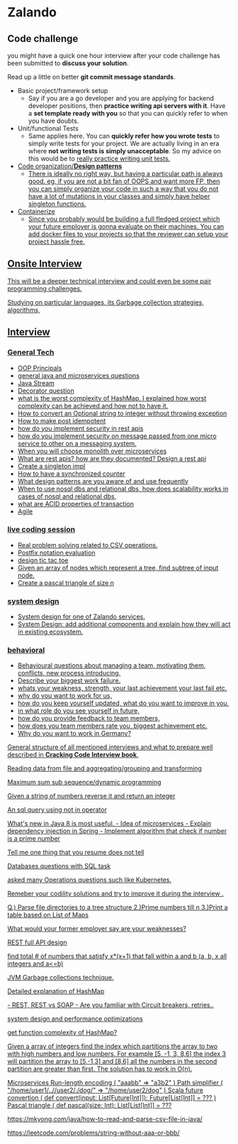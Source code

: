 # Zalando

## Code challenge

you might have a quick one hour interview after your code challenge has been submitted to **discuss your solution**.

Read up a little on better **git commit message standards**.

- 
  Basic project/framework setup
  - Say if you are a go developer and you are applying for backend developer positions, then **practice writing api servers with it**. Have a **set template ready with you** so that you can quickly refer to when you have doubts. 
- Unit/functional Tests
  - Same applies here. You can **quickly refer how you wrote tests** to simply write tests for your project. We are actually living in an era where **not writing tests is simply unacceptable**. So my advice on this would be to <u>really practice writing unit tests. 
- Code organization/**Design patterns**
  - There is ideally no right way, but having a particular path is always good. eg, if you are not a bit fan of OOPS and want more FP, then you can simply organize your code in such a way that <u>you do not have a lot of mutations in your classes</u> and simply have helper singleton functions. 
- Containerize
  - Since you probably would be building a full fledged project which your future employer is gonna evaluate on their machines. You can <u>add docker files to your projects</u> so that the reviewer can <u>setup your project hassle free</u>.

## Onsite Interview

This will be a deeper technical interview and could even be some pair programming challenges.

Studying on particular languages, its Garbage collection strategies, algorithms,

## Interview

### General Tech

- OOP Principals
- general java and microservices questions
- Java Stream
- Decorator question
- what is the worst complexity of HashMap.  I explained how worst complexity can be achieved and how not to have it. 
- How to convert an Optional string to integer without throwing exception
- How to make post idempotent  
- how do you implement security in rest apis  
- how do you implement security on message passed from one micro service to other on a messaging system.
- When you will choose monolith over microservices
- What are rest apis? how are they documented? Design a rest api 
- Create a singleton impl 
- How to have a synchronized counter
- What design patterns are you aware of and use frequently 
- When to use nosql dbs and relational dbs, how does scalability works in cases of nosql and relational dbs, 
- what are ACID properties of transaction
- Agile

### live coding session

- Real problem solving related to CSV operations.
- Postfix notation evaluation
- design tic tac toe
- Given an array of nodes which represent a tree, find subtree of input node.  
- Create a pascal triangle of size n 

### system design

- System design for one of Zalando services.
- System Design: add additional components and explain how they will act in existing ecosystem.

### behavioral

- Behavioural questions about managing a team, motivating them, conflicts, new process introducing.
- Describe your biggest work failure. 
- whats your weakness, strength, your last achievement your last fail etc. 
- why do you want to work for us, 
- how do you keep yourself updated, what do you want to improve in you, 
- in what role do you see yourself in future, 
- how do you provide feedback to team members, 
- how does you team members rate you, biggest achievement etc.  
- Why do you want to work in Germany?



General structure of all mentioned interviews and what to prepare well described in **Cracking Code Interview book**.



 Reading data from file and aggregating/grouping and transforming  

Maximum sum sub sequence/dynamic programming

Given a string of numbers reverse it and return an integer 

An sql query using not in operator



 What's new in Java 8 is most useful.
\- Idea of microservices
\- Explain dependency injection in Spring
\- Implement algorithm that check if number is a prime number  

Tell me one thing that you resume does not tell 

 Databases questions with SQL task

asked many Operations questions such like Kubernetes.

Remeber your codility solutions and try to improve it during the interview . 



Q.) Parse file directories to a tree structure
2.)Prime numbers till n
3.)Print a table based on List of Maps  



What would your former employer say are your weaknesses?  

REST full API design  

find total # of numbers that satisfy x*(x+1) that fall within a and b (a, b, x all integers and a<=b) 

JVM Garbage collections technique.  

Detailed explanation of HashMap

\- REST, REST vs SOAP
\- Are you familiar with Circuit breakers, retries..

system design and performance optimizations

get function complexity of HashMap?  

 Given a array of integers find the index which partitions the array to two with high numbers and low numbers. For example [5, -1, 3, 8,6] the index 3 will partition the array to [5,-1,3] and [8,6] all the numbers in the second partition are greater than first. The solution has to work in O(n).  



Microservices
Run-length encoding ( "aaabb" => "a3b2" )
Path simplifier ( "/home/user1/..//user2/./dog/" => "/home/user2/dog" )
Scala future convertion ( def convert(input: List[Future[Int]]): Future[List[Int]] = ??? )
Pascal triangle ( def pascal(size: Int): List[List[Int]] = ??? 

https://mkyong.com/java/how-to-read-and-parse-csv-file-in-java/

https://leetcode.com/problems/string-without-aaa-or-bbb/



 




